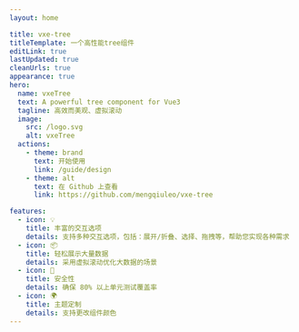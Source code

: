 ```yaml
---
layout: home

title: vxe-tree
titleTemplate: 一个高性能tree组件
editLink: true
lastUpdated: true
cleanUrls: true
appearance: true
hero:
  name: vxeTree
  text: A powerful tree component for Vue3
  tagline: 高效而美观、虚拟滚动
  image:
    src: /logo.svg
    alt: vxeTree
  actions:
    - theme: brand
      text: 开始使用
      link: /guide/design
    - theme: alt
      text: 在 Github 上查看
      link: https://github.com/mengqiuleo/vxe-tree

features:
  - icon: 💡
    title: 丰富的交互选项
    details: 支持多种交互选项，包括：展开/折叠、选择、拖拽等，帮助您实现各种需求
  - icon: 📦
    title: 轻松展示大量数据
    details: 采用虚拟滚动优化大数据的场景
  - icon: 🔐
    title: 安全性
    details: 确保 80% 以上单元测试覆盖率
  - icon: 🌍
    title: 主题定制
    details: 支持更改组件颜色
---
```

